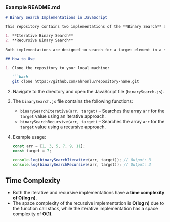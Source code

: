 ### **Example README.md**

```markdown
# Binary Search Implementations in JavaScript

This repository contains two implementations of the **Binary Search** algorithm in JavaScript:

1. **Iterative Binary Search**
2. **Recursive Binary Search**

Both implementations are designed to search for a target element in a sorted array and return its index if found, or `-1` if not found.

## How to Use

1. Clone the repository to your local machine:

   ```bash
   git clone https://github.com/ahronlu/repository-name.git
   ```

2. Navigate to the directory and open the JavaScript file (`binarySearch.js`).

3. The `binarySearch.js` file contains the following functions:
   
   - `binarySearchIterative(arr, target)` – Searches the array `arr` for the `target` value using an iterative approach.
   - `binarySearchRecursive(arr, target)` – Searches the array `arr` for the `target` value using a recursive approach.

4. Example usage:

   ```javascript
   const arr = [1, 3, 5, 7, 9, 11];
   const target = 7;

   console.log(binarySearchIterative(arr, target)); // Output: 3
   console.log(binarySearchRecursive(arr, target)); // Output: 3
   ```

## Time Complexity

- Both the iterative and recursive implementations have a **time complexity of O(log n)**.
- The space complexity of the recursive implementation is **O(log n)** due to the function call stack, while the iterative implementation has a space complexity of **O(1)**.
```
